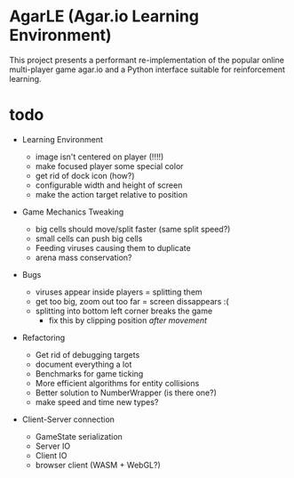 # AgarLE (Agar.io Learning Environment)

This project presents a performant re-implementation of the popular online multi-player
game agar.io and a Python interface suitable for reinforcement learning.


# todo
- Learning Environment
  - image isn't centered on player (!!!!)
  - make focused player some special color
  - get rid of dock icon (how?)
  - configurable width and height of screen
  - make the action target relative to position
- Game Mechanics Tweaking
  - big cells should move/split faster (same split speed?)
  - small cells can push big cells
  - Feeding viruses causing them to duplicate
  - arena mass conservation?
 - Bugs
    - viruses appear inside players = splitting them
    - get too big, zoom out too far = screen dissappears :(
    - splitting into bottom left corner breaks the game
      - fix this by clipping position *after movement*
- Refactoring
  - Get rid of debugging targets
  - document everything a lot
  - Benchmarks for game ticking
  - More efficient algorithms for entity collisions
  - Better solution to NumberWrapper (is there one?)
  - make speed and time new types?

- Client-Server connection
  - GameState serialization
  - Server IO
  - Client IO 
  - browser client (WASM + WebGL?)

